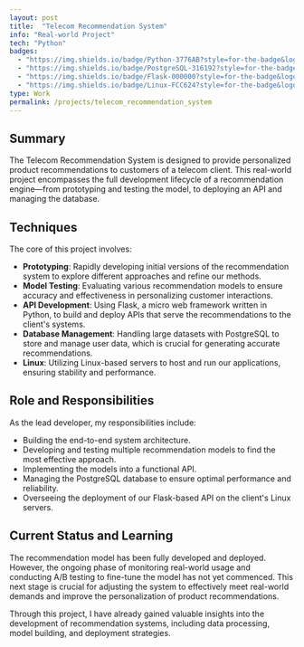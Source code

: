 ```yaml
---
layout: post
title:  "Telecom Recommendation System"
info: "Real-world Project"
tech: "Python"
badges: 
  - "https://img.shields.io/badge/Python-3776AB?style=for-the-badge&logo=python&logoColor=white"
  - "https://img.shields.io/badge/PostgreSQL-316192?style=for-the-badge&logo=postgresql&logoColor=white"
  - "https://img.shields.io/badge/Flask-000000?style=for-the-badge&logo=flask&logoColor=white"
  - "https://img.shields.io/badge/Linux-FCC624?style=for-the-badge&logo=linux&logoColor=black"
type: Work
permalink: /projects/telecom_recommendation_system
---
```


## Summary

The Telecom Recommendation System is designed to provide personalized product recommendations to customers of a telecom client. This real-world project encompasses the full development lifecycle of a recommendation engine—from prototyping and testing the model, to deploying an API and managing the database.

## Techniques

The core of this project involves:

- **Prototyping**: Rapidly developing initial versions of the recommendation system to explore different approaches and refine our methods.
- **Model Testing**: Evaluating various recommendation models to ensure accuracy and effectiveness in personalizing customer interactions.
- **API Development**: Using Flask, a micro web framework written in Python, to build and deploy APIs that serve the recommendations to the client's systems.
- **Database Management**: Handling large datasets with PostgreSQL to store and manage user data, which is crucial for generating accurate recommendations.
- **Linux**: Utilizing Linux-based servers to host and run our applications, ensuring stability and performance.

## Role and Responsibilities

As the lead developer, my responsibilities include:

- Building the end-to-end system architecture.
- Developing and testing multiple recommendation models to find the most effective approach.
- Implementing the models into a functional API.
- Managing the PostgreSQL database to ensure optimal performance and reliability.
- Overseeing the deployment of our Flask-based API on the client's Linux servers.

## Current Status and Learning

The recommendation model has been fully developed and deployed. However, the ongoing phase of monitoring real-world usage and conducting A/B testing to fine-tune the model has not yet commenced. This next stage is crucial for adjusting the system to effectively meet real-world demands and improve the personalization of product recommendations.

Through this project, I have already gained valuable insights into the development of recommendation systems, including data processing, model building, and deployment strategies.
